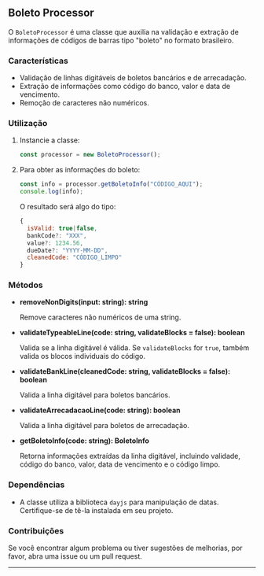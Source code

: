 ## Boleto Processor

O `BoletoProcessor` é uma classe que auxilia na validação e extração de informações de códigos de barras tipo "boleto" no formato brasileiro. 

### Características

- Validação de linhas digitáveis de boletos bancários e de arrecadação.
- Extração de informações como código do banco, valor e data de vencimento.
- Remoção de caracteres não numéricos.

### Utilização

1. Instancie a classe:

   ```javascript
   const processor = new BoletoProcessor();
   ```

2. Para obter as informações do boleto:

   ```javascript
   const info = processor.getBoletoInfo("CÓDIGO_AQUI");
   console.log(info);
   ```

   O resultado será algo do tipo:

   ```javascript
   {
     isValid: true|false,
     bankCode?: "XXX",
     value?: 1234.56,
     dueDate?: "YYYY-MM-DD",
     cleanedCode: "CÓDIGO_LIMPO"
   }
   ```

### Métodos

- **removeNonDigits(input: string): string**
  
  Remove caracteres não numéricos de uma string.

- **validateTypeableLine(code: string, validateBlocks = false): boolean**
  
  Valida se a linha digitável é válida. Se `validateBlocks` for `true`, também valida os blocos individuais do código.

- **validateBankLine(cleanedCode: string, validateBlocks = false): boolean**
  
  Valida a linha digitável para boletos bancários.

- **validateArrecadacaoLine(code: string): boolean**
  
  Valida a linha digitável para boletos de arrecadação.

- **getBoletoInfo(code: string): BoletoInfo**
  
  Retorna informações extraídas da linha digitável, incluindo validade, código do banco, valor, data de vencimento e o código limpo.

### Dependências

- A classe utiliza a biblioteca `dayjs` para manipulação de datas. Certifique-se de tê-la instalada em seu projeto.

### Contribuições

Se você encontrar algum problema ou tiver sugestões de melhorias, por favor, abra uma issue ou um pull request.

---

